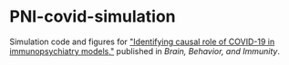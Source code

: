# PNI-covid-simulation

Simulation code and figures for ["Identifying causal role of COVID-19 in immunopsychiatry models,"](https://www.sciencedirect.com/science/article/pii/S0889159120310679) published in _Brain, Behavior, and Immunity_. 
